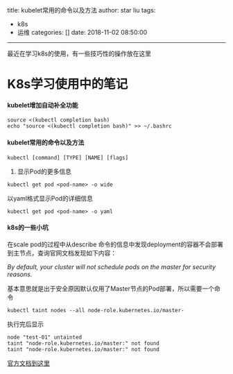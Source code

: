 title: kubelet常用的命令以及方法
author: star liu
tags:
  - k8s
  - 运维
categories: []
date: 2018-11-02 08:50:00
---
最近在学习k8s的使用，有一些技巧性的操作放在这里
<!--more-->

# K8s学习使用中的笔记

#### kubelet增加自动补全功能
```
source <(kubectl completion bash)
echo "source <(kubectl completion bash)" >> ~/.bashrc
```

#### kubelet常用的命令以及方法
```
kubectl [command] [TYPE] [NAME] [flags]
```
1. 显示Pod的更多信息
```
kubectl get pod <pod-name> -o wide
```
以yaml格式显示Pod的详细信息
```
kubectl get pod <pod-name> -o yaml
```


#### k8s的一些小坑
在scale pod的过程中从describe 命令的信息中发现deployment的容器不会部署到主节点，查询官网文档发现如下内容：

*By default, your cluster will not schedule pods on the master for security reasons.*
 
 基本意思就是出于安全原因默认仅用了Master节点的Pod部署，所以需要一个命令

```
kubectl taint nodes --all node-role.kubernetes.io/master-
```
执行完后显示
```
node "test-01" untainted
taint "node-role.kubernetes.io/master:" not found
taint "node-role.kubernetes.io/master:" not found
```
[官方文档到这里](https://kubernetes.io/docs/setup/independent/create-cluster-kubeadm/)